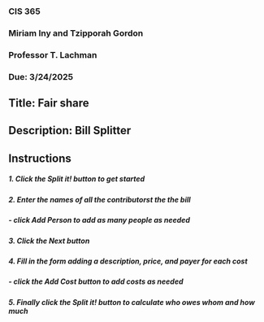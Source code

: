 ### CIS 365
### Miriam Iny and Tzipporah Gordon
### Professor T. Lachman
### Due: 3/24/2025


## Title: Fair share

## Description: Bill Splitter

## Instructions

##### 1. Click the Split it! button to get started
##### 2. Enter the names of all the contributorst the the bill
#####    - click Add Person to add as many people as needed
##### 3. Click the Next button
##### 4. Fill in the form adding a description, price, and payer for each cost
#####   - click the Add Cost button to add costs as needed
##### 5. Finally click the Split it! button to calculate who owes whom and how much

